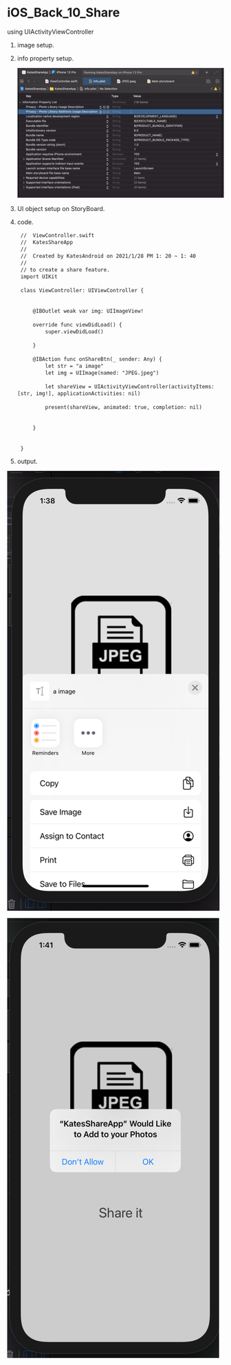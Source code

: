 # iOS_Back_10_Share
using UIActivityViewController

1. image setup.


2. info property setup.

   ![](https://raw.githubusercontent.com/QueenieCplusplus/iOS_Back_10_Share/main/info%20property%20list.png)


3. UI object setup on StoryBoard.


3. code.

        //  ViewController.swift
        //  KatesShareApp
        //
        //  Created by KatesAndroid on 2021/1/28 PM 1: 20 ~ 1: 40
        //
        // to create a share feature.
        import UIKit

        class ViewController: UIViewController {


            @IBOutlet weak var img: UIImageView!

            override func viewDidLoad() {
                super.viewDidLoad()

            }

            @IBAction func onShareBtn(_ sender: Any) {
                let str = "a image"
                let img = UIImage(named: "JPEG.jpeg")

                let shareView = UIActivityViewController(activityItems: [str, img!], applicationActivities: nil)

                present(shareView, animated: true, completion: nil)


            }


        }


4. output.

  ![](https://raw.githubusercontent.com/QueenieCplusplus/iOS_Back_10_Share/main/output%201.png)
  
  ![](https://raw.githubusercontent.com/QueenieCplusplus/iOS_Back_10_Share/main/output%202.png)
